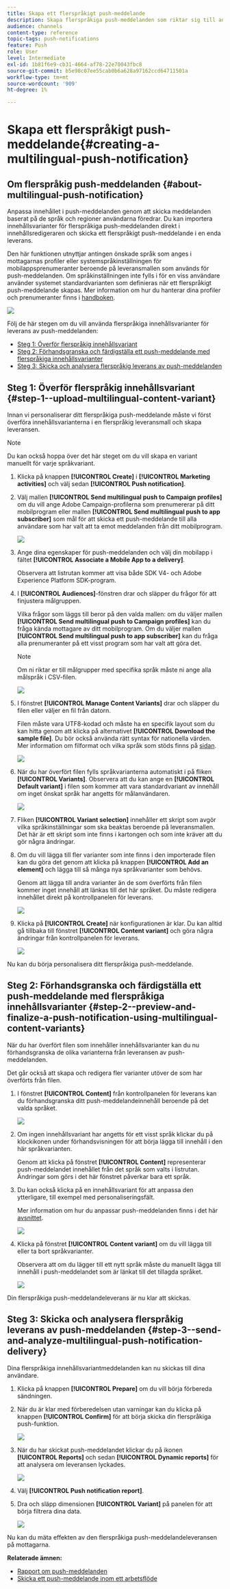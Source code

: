 ```yaml
---
title: Skapa ett flerspråkigt push-meddelande
description: Skapa flerspråkiga push-meddelanden som riktar sig till användarna på de språk och i de regioner de föredrar.
audience: channels
content-type: reference
topic-tags: push-notifications
feature: Push
role: User
level: Intermediate
exl-id: 1b81f6e9-cb31-4664-af78-22e70043fbc8
source-git-commit: b5e98c07ee55cab0b6a628a97162ccd64711501a
workflow-type: tm+mt
source-wordcount: '909'
ht-degree: 1%

---
```


# Skapa ett flerspråkigt push-meddelande{#creating-a-multilingual-push-notification}

## Om flerspråkig push-meddelanden {#about-multilingual-push-notification}

Anpassa innehållet i push-meddelanden genom att skicka meddelanden baserat på de språk och regioner användarna föredrar. Du kan importera innehållsvarianter för flerspråkiga push-meddelanden direkt i innehållsredigeraren och skicka ett flerspråkigt push-meddelande i en enda leverans.

Den här funktionen utnyttjar antingen önskade språk som anges i mottagarnas profiler eller systemspråkinställningen för mobilappsprenumeranter beroende på leveransmallen som används för push-meddelanden. Om språkinställningen inte fylls i för en viss användare använder systemet standardvarianten som definieras när ett flerspråkigt push-meddelande skapas. Mer information om hur du hanterar dina profiler och prenumeranter finns i [handboken](../../audiences/using/get-started-profiles-and-audiences.md).

![](assets/multivariant_push_1.png)

Följ de här stegen om du vill använda flerspråkiga innehållsvarianter för leverans av push-meddelanden:

* [Steg 1: Överför flerspråkig innehållsvariant](#step-1--upload-multilingual-content-variant)
* [Steg 2: Förhandsgranska och färdigställa ett push-meddelande med flerspråkiga innehållsvarianter](#step-2--preview-and-finalize-a-push-notification-using-multilingual-content-variants)
* [Steg 3: Skicka och analysera flerspråkig leverans av push-meddelanden](#step-3--send-and-analyze-multilingual-push-notification-delivery)

## Steg 1: Överför flerspråkig innehållsvariant {#step-1--upload-multilingual-content-variant}

Innan vi personaliserar ditt flerspråkiga push-meddelande måste vi först överföra innehållsvarianterna i en flerspråkig leveransmall och skapa leveransen.

>[!NOTE]
>
>Du kan också hoppa över det här steget om du vill skapa en variant manuellt för varje språkvariant.

1. Klicka på knappen **[!UICONTROL Create]** i **[!UICONTROL Marketing activities]** och välj sedan **[!UICONTROL Push notification]**.
1. Välj mallen **[!UICONTROL Send multilingual push to Campaign profiles]** om du vill ange Adobe Campaign-profilerna som prenumererar på ditt mobilprogram eller mallen **[!UICONTROL Send multilingual push to app subscriber]** som mål för att skicka ett push-meddelande till alla användare som har valt att ta emot meddelanden från ditt mobilprogram.

   ![](assets/multivariant_push_2.png)

1. Ange dina egenskaper för push-meddelanden och välj din mobilapp i fältet **[!UICONTROL Associate a Mobile App to a delivery]**.

   Observera att listrutan kommer att visa både SDK V4- och Adobe Experience Platform SDK-program.

1. I **[!UICONTROL Audiences]**-fönstren drar och släpper du frågor för att finjustera målgruppen.

   Vilka frågor som läggs till beror på den valda mallen: om du väljer mallen **[!UICONTROL Send multilingual push to Campaign profiles]** kan du fråga kända mottagare av ditt mobilprogram. Om du väljer mallen **[!UICONTROL Send multilingual push to app subscriber]** kan du fråga alla prenumeranter på ett visst program som har valt att göra det.
   >[!NOTE]
   >
   >Om ni riktar er till målgrupper med specifika språk måste ni ange alla målspråk i CSV-filen.

   ![](assets/push_notif_audience.png)

1. I fönstret **[!UICONTROL Manage Content Variants]** drar och släpper du filen eller väljer en fil från datorn.

   Filen måste vara UTF8-kodad och måste ha en specifik layout som du kan hitta genom att klicka på alternativet **[!UICONTROL Download the sample file]**. Du bör också använda rätt syntax för nationella värden. Mer information om filformat och vilka språk som stöds finns på [sidan](../../channels/using/generating-csv-multilingual-push.md).

   ![](assets/multivariant_push_4.png)

1. När du har överfört filen fylls språkvarianterna automatiskt i på fliken **[!UICONTROL Variants]**. Observera att du kan ange en **[!UICONTROL Default variant]** i filen som kommer att vara standardvariant av innehåll om inget önskat språk har angetts för målanvändaren.

   ![](assets/multivariant_push_5.png)

1. Fliken **[!UICONTROL Variant selection]** innehåller ett skript som avgör vilka språkinställningar som ska beaktas beroende på leveransmallen. Det här är ett skript som inte finns i kartongen och som inte kräver att du gör några ändringar.
1. Om du vill lägga till fler varianter som inte finns i den importerade filen kan du göra det genom att klicka på knappen **[!UICONTROL Add an element]** och lägga till så många nya språkvarianter som behövs.

   Genom att lägga till andra varianter än de som överförts från filen kommer inget innehåll att länkas till det här språket. Du måste redigera innehållet direkt på kontrollpanelen för leverans.

   ![](assets/multivariant_push_6.png)

1. Klicka på **[!UICONTROL Create]** när konfigurationen är klar. Du kan alltid gå tillbaka till fönstret **[!UICONTROL Content variant]** och göra några ändringar från kontrollpanelen för leverans.

   ![](assets/multivariant_push_8.png)

Nu kan du börja personalisera ditt flerspråkiga push-meddelande.

## Steg 2: Förhandsgranska och färdigställa ett push-meddelande med flerspråkiga innehållsvarianter {#step-2--preview-and-finalize-a-push-notification-using-multilingual-content-variants}

När du har överfört filen som innehåller innehållsvarianter kan du nu förhandsgranska de olika varianterna från leveransen av push-meddelanden.

Det går också att skapa och redigera fler varianter utöver de som har överförts från filen.

1. I fönstret **[!UICONTROL Content]** från kontrollpanelen för leverans kan du förhandsgranska ditt push-meddelandeinnehåll beroende på det valda språket.

   ![](assets/multivariant_push_7.png)

1. Om ingen innehållsvariant har angetts för ett visst språk klickar du på klockikonen under förhandsvisningen för att börja lägga till innehåll i den här språkvarianten.

   Genom att klicka på fönstret **[!UICONTROL Content]** representerar push-meddelandet innehållet från det språk som valts i listrutan. Ändringar som görs i det här fönstret påverkar bara ett språk.

1. Du kan också klicka på en innehållsvariant för att anpassa den ytterligare, till exempel med personaliseringsfält.

   Mer information om hur du anpassar push-meddelanden finns i det här [avsnittet](../../channels/using/customizing-a-push-notification.md).

   ![](assets/multivariant_push_9.png)

1. Klicka på fönstret **[!UICONTROL Content variant]** om du vill lägga till eller ta bort språkvarianter.

   Observera att om du lägger till ett nytt språk måste du manuellt lägga till innehåll i push-meddelandet som är länkat till det tillagda språket.

   ![](assets/multivariant_push_10.png)

Din flerspråkiga push-meddelandeleverans är nu klar att skickas.

## Steg 3: Skicka och analysera flerspråkig leverans av push-meddelanden {#step-3--send-and-analyze-multilingual-push-notification-delivery}

Dina flerspråkiga innehållsvariantmeddelanden kan nu skickas till dina användare.

1. Klicka på knappen **[!UICONTROL Prepare]** om du vill börja förbereda sändningen.
1. När du är klar med förberedelsen utan varningar kan du klicka på knappen **[!UICONTROL Confirm]** för att börja skicka din flerspråkiga push-funktion.

   ![](assets/multivariant_push_12.png)

1. När du har skickat push-meddelandet klickar du på ikonen **[!UICONTROL Reports]** och sedan **[!UICONTROL Dynamic reports]** för att analysera om leveransen lyckades.

   ![](assets/multivariant_push_13.png)

1. Välj **[!UICONTROL Push notification report]**.
1. Dra och släpp dimensionen **[!UICONTROL Variant]** på panelen för att börja filtrera dina data.

   ![](assets/multivariant_push_11.png)

Nu kan du mäta effekten av den flerspråkiga push-meddelandeleveransen på mottagarna.

**Relaterade ämnen:**

* [Rapport om push-meddelanden](../../reporting/using/push-notification-report.md)
* [Skicka ett push-meddelande inom ett arbetsflöde](../../automating/using/push-notification-delivery.md)
